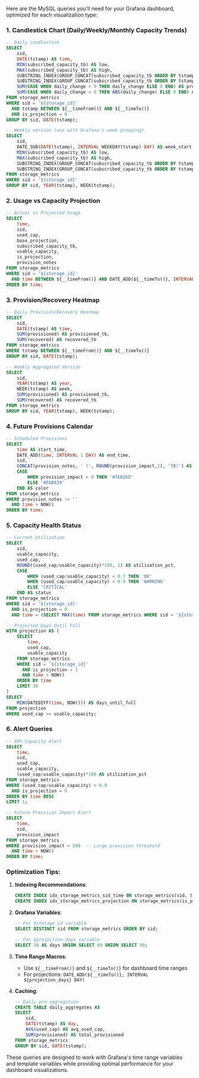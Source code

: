 Here are the MySQL queries you'll need for your Grafana dashboard, optimized for each visualization type:

### 1. **Candlestick Chart (Daily/Weekly/Monthly Capacity Trends)**
```sql
-- Daily candlestick
SELECT 
    sid,
    DATE(tstamp) AS time,
    MIN(subscribed_capacity_tb) AS low,
    MAX(subscribed_capacity_tb) AS high,
    SUBSTRING_INDEX(GROUP_CONCAT(subscribed_capacity_tb ORDER BY tstamp), ',', 1) AS open,
    SUBSTRING_INDEX(GROUP_CONCAT(subscribed_capacity_tb ORDER BY tstamp DESC), ',', 1) AS close,
    SUM(CASE WHEN daily_change > 0 THEN daily_change ELSE 0 END) AS provisioned,
    SUM(CASE WHEN daily_change < 0 THEN ABS(daily_change) ELSE 0 END) AS recovered
FROM storage_metrics
WHERE sid = '${storage_id}'
  AND tstamp BETWEEN ${__timeFrom()} AND ${__timeTo()}
  AND is_projection = 0
GROUP BY sid, DATE(tstamp);

-- Weekly version (use with Grafana's week grouping)
SELECT 
    sid,
    DATE_SUB(DATE(tstamp), INTERVAL WEEKDAY(tstamp) DAY) AS week_start,
    MIN(subscribed_capacity_tb) AS low,
    MAX(subscribed_capacity_tb) AS high,
    SUBSTRING_INDEX(GROUP_CONCAT(subscribed_capacity_tb ORDER BY tstamp), ',', 1) AS open,
    SUBSTRING_INDEX(GROUP_CONCAT(subscribed_capacity_tb ORDER BY tstamp DESC), ',', 1) AS close
FROM storage_metrics
WHERE sid = '${storage_id}'
GROUP BY sid, YEAR(tstamp), WEEK(tstamp);
```

### 2. **Usage vs Capacity Projection**
```sql
-- Actual vs Projected Usage
SELECT 
    time,
    sid,
    used_cap,
    base_projection,
    subscribed_capacity_tb,
    usable_capacity,
    is_projection,
    provision_notes
FROM storage_metrics
WHERE sid = '${storage_id}'
  AND time BETWEEN ${__timeFrom()} AND DATE_ADD(${__timeTo()}, INTERVAL ${projection_days} DAY)
ORDER BY time;
```

### 3. **Provision/Recovery Heatmap**
```sql
-- Daily Provision/Recovery Heatmap
SELECT 
    sid,
    DATE(tstamp) AS time,
    SUM(provisioned) AS provisioned_tb,
    SUM(recovered) AS recovered_tb
FROM storage_metrics
WHERE tstamp BETWEEN ${__timeFrom()} AND ${__timeTo()}
GROUP BY sid, DATE(tstamp);

-- Weekly Aggregated Version
SELECT 
    sid,
    YEAR(tstamp) AS year,
    WEEK(tstamp) AS week,
    SUM(provisioned) AS provisioned_tb,
    SUM(recovered) AS recovered_tb
FROM storage_metrics
GROUP BY sid, YEAR(tstamp), WEEK(tstamp);
```

### 4. **Future Provisions Calendar**
```sql
-- Scheduled Provisions
SELECT 
    time AS start_time,
    DATE_ADD(time, INTERVAL 1 DAY) AS end_time,
    sid,
    CONCAT(provision_notes, ' (', ROUND(provision_impact,2), 'TB)') AS text,
    CASE 
        WHEN provision_impact > 0 THEN '#7EB26D' 
        ELSE '#EAB839' 
    END AS color
FROM storage_metrics
WHERE provision_notes != ''
  AND time > NOW()
ORDER BY time;
```

### 5. **Capacity Health Status**
```sql
-- Current Utilization
SELECT 
    sid,
    usable_capacity,
    used_cap,
    ROUND((used_cap/usable_capacity)*100, 2) AS utilization_pct,
    CASE 
        WHEN (used_cap/usable_capacity) < 0.7 THEN 'OK'
        WHEN (used_cap/usable_capacity) < 0.9 THEN 'WARNING'
        ELSE 'CRITICAL'
    END AS status
FROM storage_metrics
WHERE sid = '${storage_id}'
  AND is_projection = 0
  AND time = (SELECT MAX(time) FROM storage_metrics WHERE sid = '${storage_id}');

-- Projected Days Until Full
WITH projection AS (
    SELECT 
        time,
        used_cap,
        usable_capacity
    FROM storage_metrics
    WHERE sid = '${storage_id}'
      AND is_projection = 1
      AND time > NOW()
    ORDER BY time
    LIMIT 30
)
SELECT 
    MIN(DATEDIFF(time, NOW())) AS days_until_full
FROM projection
WHERE used_cap >= usable_capacity;
```

### 6. **Alert Queries**
```sql
-- 90% Capacity Alert
SELECT 
    time,
    sid,
    used_cap,
    usable_capacity,
    (used_cap/usable_capacity)*100 AS utilization_pct
FROM storage_metrics
WHERE (used_cap/usable_capacity) > 0.9
  AND is_projection = 0
ORDER BY time DESC
LIMIT 1;

-- Future Provision Impact Alert
SELECT 
    time,
    sid,
    provision_impact
FROM storage_metrics
WHERE provision_impact > 500  -- Large provision threshold
  AND time > NOW()
ORDER BY time;
```

### Optimization Tips:

1. **Indexing Recommendations**:
   ```sql
   CREATE INDEX idx_storage_metrics_sid_time ON storage_metrics(sid, time);
   CREATE INDEX idx_storage_metrics_projection ON storage_metrics(is_projection, time);
   ```

2. **Grafana Variables**:
   ```sql
   -- For $storage_id variable
   SELECT DISTINCT sid FROM storage_metrics ORDER BY sid;
   
   -- For $projection_days variable
   SELECT 30 AS days UNION SELECT 60 UNION SELECT 90;
   ```

3. **Time Range Macros**:
   - Use `${__timeFrom()}` and `${__timeTo()}` for dashboard time ranges
   - For projections: `DATE_ADD(${__timeTo()}, INTERVAL ${projection_days} DAY)`

4. **Caching**:
   ```sql
   -- Daily pre-aggregation
   CREATE TABLE daily_aggregates AS
   SELECT 
       sid,
       DATE(tstamp) AS day,
       AVG(used_cap) AS avg_used_cap,
       SUM(provisioned) AS total_provisioned
   FROM storage_metrics
   GROUP BY sid, DATE(tstamp);
   ```

These queries are designed to work with Grafana's time range variables and template variables while providing optimal performance for your dashboard visualizations.
